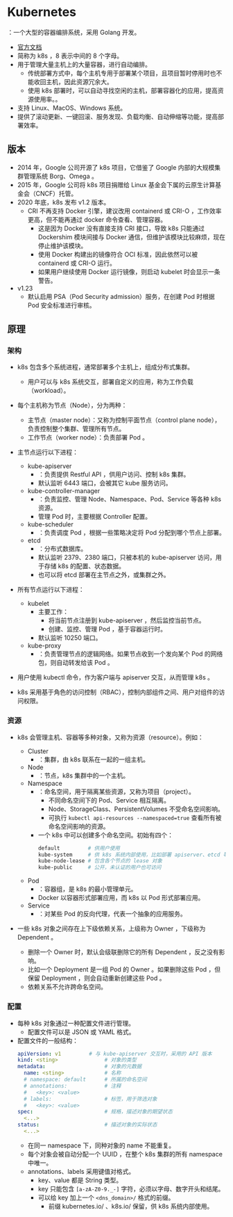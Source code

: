 # Kubernetes

：一个大型的容器编排系统，采用 Golang 开发。
- [官方文档](https://kubernetes.io/docs)
- 简称为 k8s ，8 表示中间的 8 个字母。
- 用于管理大量主机上的大量容器，进行自动编排。
  - 传统部署方式中，每个主机专用于部署某个项目，且项目暂时停用时也不能收回主机，因此资源冗余大。
  - 使用 k8s 部署时，可以自动寻找空闲的主机，部署容器化的应用，提高资源使用率。。
- 支持 Linux、MacOS、Windows 系统。
- 提供了滚动更新、一键回滚、服务发现、负载均衡、自动伸缩等功能，提高部署效率。

## 版本

- 2014 年，Google 公司开源了 k8s 项目，它借鉴了 Google 内部的大规模集群管理系统 Borg、Omega 。
- 2015 年，Google 公司将 k8s 项目捐赠给 Linux 基金会下属的云原生计算基金会（CNCF）托管。
- 2020 年底，k8s 发布 v1.2 版本。
  - CRI 不再支持 Docker 引擎，建议改用 containerd 或 CRI-O ，工作效率更高，但不能再通过 docker 命令查看、管理容器。
    - 这是因为 Docker 没有直接支持 CRI 接口，导致 k8s 只能通过 Dockershim 模块间接与 Docker 通信，但维护该模块比较麻烦，现在停止维护该模块。
    - 使用 Docker 构建出的镜像符合 OCI 标准，因此依然可以被 containerd 或 CRI-O 运行。
    - 如果用户继续使用 Docker 运行镜像，则启动 kubelet 时会显示一条警告。
- v1.23
  - 默认启用 PSA（Pod Security admission）服务，在创建 Pod 时根据 Pod 安全标准进行审核。

## 原理

### 架构

- k8s 包含多个系统进程，通常部署多个主机上，组成分布式集群。
  - 用户可以与 k8s 系统交互，部署自定义的应用，称为工作负载（workload）。
- 每个主机称为节点（Node），分为两种：
  - 主节点（master node）：又称为控制平面节点（control plane node），负责控制整个集群、管理所有节点。
  - 工作节点（worker node）：负责部署 Pod 。

- 主节点运行以下进程：
  - kube-apiserver
    - ：负责提供 Restful API ，供用户访问、控制 k8s 集群。
    - 默认监听 6443 端口，会被其它 kube 服务访问。
  - kube-controller-manager
    - ：负责监控、管理 Node、Namespace、Pod、Service 等各种 k8s 资源。
    - 管理 Pod 时，主要根据 Controller 配置。
  - kube-scheduler
    - ：负责调度 Pod ，根据一些策略决定将 Pod 分配到哪个节点上部署。
  - etcd
    - ：分布式数据库。
    - 默认监听 2379、2380 端口，只被本机的 kube-apiserver 访问，用于存储 k8s 的配置、状态数据。
    - 也可以将 etcd 部署在主节点之外，或集群之外。

- 所有节点运行以下进程：
  - kubelet
    - 主要工作：
      - 将当前节点注册到 kube-apiserver ，然后监控当前节点。
      - 创建、监控、管理 Pod ，基于容器运行时。
    - 默认监听 10250 端口。
  - kube-proxy
    - ：负责管理节点的逻辑网络。如果节点收到一个发向某个 Pod 的网络包，则自动转发给该 Pod 。
  <!-- - coredns -->
  <!-- - storage-provisioner -->
  <!-- pause -->

- 用户使用 kubectl 命令，作为客户端与 apiserver 交互，从而管理 k8s 。
- k8s 采用基于角色的访问控制（RBAC），控制内部组件之间、用户对组件的访问权限。

### 资源

- k8s 会管理主机、容器等多种对象，又称为资源（resource）。例如：
  - Cluster
    - ：集群，由 k8s 联系在一起的一组主机。
  - Node
    - ：节点，k8s 集群中的一个主机。
  - Namespace
    - ：命名空间，用于隔离某些资源，又称为项目（project）。
      - 不同命名空间下的 Pod、Service 相互隔离。
      - Node、StorageClass、PersistentVolumes 不受命名空间影响。
      - 可执行 `kubectl api-resources --namespaced=true` 查看所有被命名空间影响的资源。
    - 一个 k8s 中可以创建多个命名空间。初始有四个：
      ```sh
      default         # 供用户使用
      kube-system     # 供 k8s 系统内部使用，比如部署 apiserver、etcd 等系统服务
      kube-node-lease # 包含各个节点的 lease 对象
      kube-public     # 公开，未认证的用户也可访问
      ```
  - Pod
    - ：容器组，是 k8s 的最小管理单元。
    - Docker 以容器形式部署应用，而 k8s 以 Pod 形式部署应用。
  - Service
    - ：对某些 Pod 的反向代理，代表一个抽象的应用服务。

- 一些 k8s 对象之间存在上下级依赖关系，上级称为 Owner ，下级称为 Dependent 。
  - 删除一个 Owner 时，默认会级联删除它的所有 Dependent ，反之没有影响。
  - 比如一个 Deployment 是一组 Pod 的 Owner 。如果删除这些 Pod ，但保留 Deployment ，则会自动重新创建这些 Pod 。
  - 依赖关系不允许跨命名空间。

### 配置

- 每种 k8s 对象通过一种配置文件进行管理。
  - 配置文件可以是 JSON 或 YAML 格式。
- 配置文件的一般结构：
  ```yml
  apiVersion: v1         # 与 kube-apiserver 交互时，采用的 API 版本
  kind: <sting>               # 对象的类型
  metadata:                   # 对象的元数据
    name: <sting>             # 名称
    # namespace: default      # 所属的命名空间
    # annotations:            # 注释
    #   <key>: <value>
    # labels:                 # 标签，用于筛选对象
    #   <key>: <value>
  spec:                       # 规格，描述对象的期望状态
    <...>
  status:                     # 描述对象的实际状态
    <...>
  ```
  - 在同一 namespace 下，同种对象的 name 不能重复。
  - 每个对象会被自动分配一个 UUID ，在整个 k8s 集群的所有 namespace 中唯一。
  - annotations、labels 采用键值对格式。
    - key、value 都是 String 类型。
    - key 只能包含 `[a-zA-Z0-9._-]` 字符，必须以字母、数字开头和结尾。
    - 可以给 key 加上一个 `<dns_domain>/` 格式的前缀。
      - 前缀 kubernetes.io/ 、k8s.io/ 保留，供 k8s 系统内部使用。
